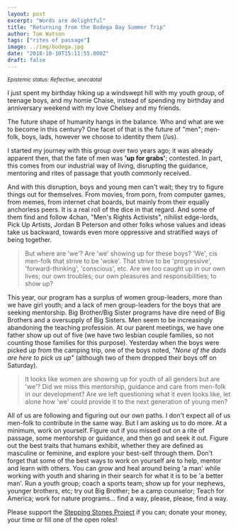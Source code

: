 ```yaml
---
layout: post
excerpt: "Words are delightful"
title: "Returning from the Bodega Bay Summer Trip"
author: Tom Watson
tags: ["rites of passage"]
image: ../img/bodega.jpg
date: "2018-10-10T15:11:55.000Z"
draft: false
---
```


<sub>_Epistemic status: Reflective, anecdotal_<sub/>

I just spent my birthday hiking up a windswept hill with my youth group, of teenage boys, and my homie Chaise, instead of spending my birthday and anniversary weekend with my love Chelsey and my friends.

The future shape of humanity hangs in the balance. Who and what are we to become in this century? One facet of that is the future of "men"; men-folk, boys, lads, however we choose to identity them (/us).

I started my journey with this group over two years ago; it was already apparent then, that the fate of men was **'up for grabs'**; contested. In part, this comes from our industrial way of living, disrupting the guidance, mentoring and rites of passage that youth commonly received.

And with this disruption, boys and young men can't wait; they try to figure things out for themselves. From movies, from porn, from computer games, from memes, from internet chat boards, but mainly from their equally anchorless peers. It is a real roll of the dice in that regard. And some of them find and follow 4chan, "Men's Rights Activists", nihilist edge-lords, Pick Up Artists, Jordan B Peterson and other folks whose values and ideas take us backward, towards even more oppressive and stratified ways of being together.

> But where are 'we'? Are 'we' showing up for these boys? 'We', cis men-folk that strive to be 'woke'. That strive to be 'progressive', 'forward-thinking', 'conscious', etc. Are we too caught up in our own lives; our own troubles; our own pleasures and responsibilities; to show up?

This year, our program has a surplus of women group-leaders, more than we have girl youth; and a lack of men group-leaders for the boys that are seeking mentorship. Big Brother/Big Sister programs have dire need of Big Brothers and a oversupply of Big Sisters. Men seem to be increasingly abandoning the teaching profession. At our parent meetings, we have one father show up out of five (we have two lesbian couple families, so not counting those families for this purpose). Yesterday when the boys were picked up from the camping trip, one of the boys noted, _"None of the dads are here to pick us up"_ (although two of them dropped their boys off on Saturday).

> It looks like women are showing up for youth of all genders but are 'we'? Did we miss this mentorship, guidance and care from men-folk in our development? Are we left questioning what it even looks like, let alone how 'we' could provide it to the next generation of young men?

All of us are following and figuring out our own paths. I don't expect all of us men-folk to contribute in the same way. But I am asking us to do more. At a minimum, work on yourself. Figure out if you missed out on a rite of passage, some mentorship or guidance, and then go and seek it out. Figure out the best traits that humans exhibit, whether they are defined as masculine or feminine, and explore your best-self through them. Don't forget that some of the best ways to work on yourself are to help, mentor and learn with others. You can grow and heal around being 'a man' while working with youth and sharing in their search for what it is to be 'a better man'. Run a youth group; coach a sports team; show up for your nephews, younger brothers, etc; try out Big Brother; be a camp counselor; Teach for America; work for nature programs... find a way, please, please, find a way.

Please support the [Stepping Stones Project](https://www.steppingstonesproject.org/) if you can; donate your money, your time or fill one of the open roles!